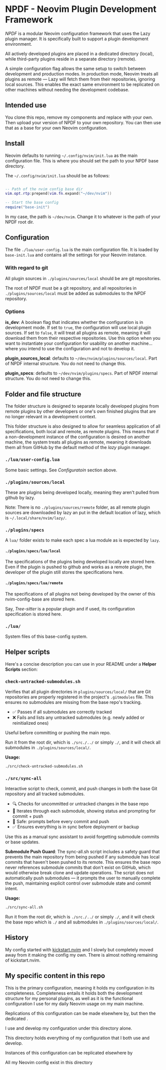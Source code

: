 # NPDF - Neovim Plugin Development Framework

_NPDF_ is a modular Neovim configuration framework that uses the Lazy plugin manager. It is specifically built to support a plugin development environment.

All actively developed plugins are placed in a dedicated directory (local), while third-party plugins reside in a separate directory (remote).

A simple configuration flag allows the same setup to switch between development and production modes. In production mode, Neovim treats all plugins as remote — Lazy will fetch them from their repositories, ignoring local sources. This enables the exact same environment to be replicated on other machines without needing the development codebase.

## Intended use

You clone this repo, remove my components and replace with your own. Then upload your version of NPDF to your own repository. You can then use that as a base for your own Neovim configuration.

## Install

Neovim defaults to running `~/.config/nvim/init.lua` as the main configuration file. This is where you should set the path to your NPDF base directory.

The `~/.config/nvim/init.lua` should be as follows:

```lua

-- Path of the nvim config base dir
vim.opt.rtp:prepend(vim.fn.expand("~/dev/nvim"))

-- Start the base config
require("base-init")

```

In my case, the path is `~/dev/nvim`. Change it to whatever is the path of your NPDF root dir.

## Configuration

The file `./lua/user-config.lua` is the main configuration file. It is loaded by `base-init.lua` and contains all the settings for your Neovim instance.

### With regard to git

All plugin sources in `./plugins/sources/local` should be are git repositories.

The root of NPDF must be a git repository, and all repositories in `./plugins/sources/local` must be added as submodules to the NPDF repository.

### Options

**is_dev**: A boolean flag that indicates whether the configuration is in development mode. If set to `true`, the configuration will use local plugin sources. If set to `false`, it will treat all plugins as remote, meaning it will download them from their respective repositories. Use this option when you want to instantiate your configuration for usability on another machine... where you intend to use the configuration and not to develop it.

**plugin_sources_local**: defaults to `~/dev/nvim/plugins/sources/local`. Part of NPDF internal structure. You do not need to change this.

**plugin_specs**: defaults to `~/dev/nvim/plugins/specs`. Part of NPDF internal structure. You do not need to change this.

## Folder and file structure

The folder structure is designed to separate locally developed plugins from remote plugins by other developers or one's own finished plugins that are no longer relevant in a development context.

This folder structure is also designed to allow for seamless application of all specifications, both local and remote, as remote plugins. This means that if a non-development instance of the configuration is desired on another machine, the system treats all plugins as remote, meaning it downloads them all from GitHub by the default method of the _lazy_ plugin manager.

### `./lua/user-config.lua`

Some basic settings. See _Configuratoin_ section above.

### `./plugins/sources/local`

These are plugins being developed locally, meaning they aren't pulled from github by lazy.

Note: There is no `./plugins/sources/remote` folder, as all remote plugin sources are downloaded by lazy an put in the default location of lazy, which is `~/.local/share/nvim/lazy/`.

### `./plugins/specs`

A `lua/` folder exists to make each spec a lua module as is expected by `lazy`.

#### `./plugins/specs/lua/local`

The specifications of the plugins being developed locally are stored here. Even if the plugin is pushed to github and works as a remote plugin, the developer of the plugin still stores the specifications here.

#### `./plugins/specs/lua/remote`

The specifications of all plugins not being developed by the owner of this nvim-config-base are stored here.

Say, _Tree-sitter_ is a popular plugin and if used, its configuration specification is stored here.

### `./lua/`

System files of this base-config system.

## Helper scripts

Here's a concise description you can use in your README under a **Helper Scripts** section:

### `check-untracked-submodules.sh`

Verifies that all plugin directories in `plugins/sources/local/` that are Git repositories are properly registered in the project's `.gitmodules` file.
This ensures no submodules are missing from the base repo's tracking.

- ✅ Passes if all submodules are correctly tracked
- ❌ Fails and lists any untracked submodules (e.g. newly added or reinitialized ones)

Useful before committing or pushing the main repo.

Run it from the root dir, which is `./src./../` or simply `./`, and it will check all submodules in `./plugins/sources/local/`.

**Usage:**

```bash
./src/check-untracked-submodules.sh
```

### `./src/sync-all`

Interactive script to check, commit, and push changes in both the base Git repository and all tracked submodules.

- 🔍 Checks for uncommitted or untracked changes in the base repo
- 🔁 Iterates through each submodule, showing status and prompting for commit + push
- 🧠 Safe: prompts before every commit and push
- ✅ Ensures everything is in sync before deployment or backup

Use this as a manual sync assistant to avoid forgetting submodule commits or base updates.

**Submodule Push Guard**: The sync-all.sh script includes a safety guard that prevents the main repository from being pushed if any submodule has local commits that haven't been pushed to its remote. This ensures the base repo never references submodule commits that don't exist on GitHub, which would otherwise break clone and update operations. The script does not automatically push submodules — it prompts the user to manually complete the push, maintaining explicit control over submodule state and commit intent.

**Usage:**

```bash
./src/sync-all.sh
```

Run it from the root dir, which is `./src./../` or simply `./`, and it will check the base repo which is `./` and all submodules in `./plugins/sources/local/`.

## History

My config started with [kickstart.nvim](https://github.com/nvim-lua/kickstart.nvim) and I slowly but completely moved away from it making the config my own. There is almost nothing remaining of kickstart.nvim.

## My specific content in this repo

This is the primary configuration, meaning it holds my configuration in its completeness. Completeness entails it holds both the development structure for my personal plugins, as well as it is the functional configuration I use for my daily Neovim usage on my main machine.

Replications of this configuration can be made elsewhere by, but then the dedicated .

I use and develop my configuration under this directory alone.

This directory holds everything of my configuration that I both use and develop.

Instances of this configuration can be replicated elsewhere by

All my Neovim config exist in this directory

